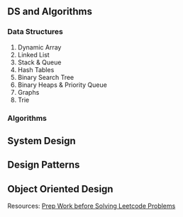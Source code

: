 ## DS and Algorithms
### Data Structures
1. Dynamic Array
2. Linked List
3. Stack & Queue
4. Hash Tables
5. Binary Search Tree
6. Binary Heaps & Priority Queue
7. Graphs
8. Trie

### Algorithms

## System Design

## Design Patterns

## Object Oriented Design




Resources:
[Prep Work before Solving Leetcode Problems](https://medium.com/@alimirio/before-you-start-solving-problems-on-leetcode-prep-work-9d65fc964c6f)
